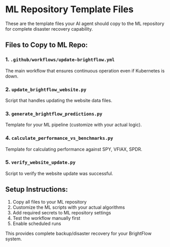 # ML Repository Template Files

These are the template files your AI agent should copy to the ML repository for complete disaster recovery capability.

## Files to Copy to ML Repo:

### 1. `.github/workflows/update-brightflow.yml`
The main workflow that ensures continuous operation even if Kubernetes is down.

### 2. `update_brightflow_website.py`  
Script that handles updating the website data files.

### 3. `generate_brightflow_predictions.py`
Template for your ML pipeline (customize with your actual logic).

### 4. `calculate_performance_vs_benchmarks.py`
Template for calculating performance against SPY, VFIAX, SPDR.

### 5. `verify_website_update.py`
Script to verify the website update was successful.

## Setup Instructions:

1. Copy all files to your ML repository
2. Customize the ML scripts with your actual algorithms
3. Add required secrets to ML repository settings
4. Test the workflow manually first
5. Enable scheduled runs

This provides complete backup/disaster recovery for your BrightFlow system.